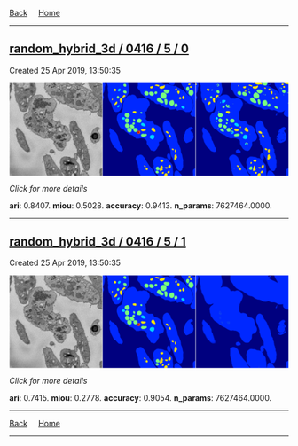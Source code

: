 
[Back](..)&nbsp;&nbsp;&nbsp;&nbsp;&nbsp;[Home](https://leapmanlab.github.io/snapshots)

---

<div class="summary"><a href="0"><h2>random_hybrid_3d / 0416 / 5 / 0</h2></a><p>Created 25 Apr 2019, 13:50:35
</p><a href="0"><img src="0/media/summary.png" align="center"></a><p>
<i>Click for more details</i>
</p></div>

**ari**: 0.8407. **miou**: 0.5028. **accuracy**: 0.9413. **n_params**: 7627464.0000. 

---

<div class="summary"><a href="1"><h2>random_hybrid_3d / 0416 / 5 / 1</h2></a><p>Created 25 Apr 2019, 13:50:35
</p><a href="1"><img src="1/media/summary.png" align="center"></a><p>
<i>Click for more details</i>
</p></div>

**ari**: 0.7415. **miou**: 0.2778. **accuracy**: 0.9054. **n_params**: 7627464.0000. 

---

[Back](..)&nbsp;&nbsp;&nbsp;&nbsp;&nbsp;[Home](https://leapmanlab.github.io/snapshots)

---